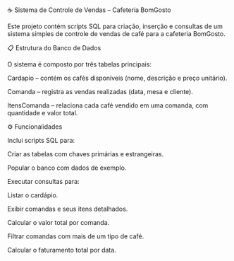 ☕ Sistema de Controle de Vendas – Cafeteria BomGosto

Este projeto contém scripts SQL para criação, inserção e consultas de um sistema simples de controle de vendas de café para a cafeteria BomGosto.

📋 Estrutura do Banco de Dados

O sistema é composto por três tabelas principais:

Cardapio – contém os cafés disponíveis (nome, descrição e preço unitário).

Comanda – registra as vendas realizadas (data, mesa e cliente).

ItensComanda – relaciona cada café vendido em uma comanda, com quantidade e valor total.

⚙️ Funcionalidades

Inclui scripts SQL para:

Criar as tabelas com chaves primárias e estrangeiras.

Popular o banco com dados de exemplo.

Executar consultas para:

Listar o cardápio.

Exibir comandas e seus itens detalhados.

Calcular o valor total por comanda.

Filtrar comandas com mais de um tipo de café.

Calcular o faturamento total por data.
